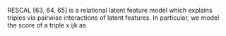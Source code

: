RESCAL [63, 64, 65] is a relational latent feature model which explains triples via pairwise interactions of latent features. In particular, we model the score of a triple x ijk as